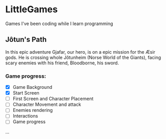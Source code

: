 # LittleGames
Games I've been coding while I learn programming

## Jôtun's Path 
In this epic adventure Gjafar, our hero, is on a epic mission for the Æsir gods. He is crossing whole Jôtunheim (Norse World of the Giants), facing scary enemies with his friend, Bloodborne, his sword.

### Game progress:
- [X] Game Background
- [X] Start Screen
- [ ] First Screen and Character Placement
- [ ] Character Movement and attack
- [ ] Enemies rendering
- [ ] Interactions
- [ ] Game progress

...
